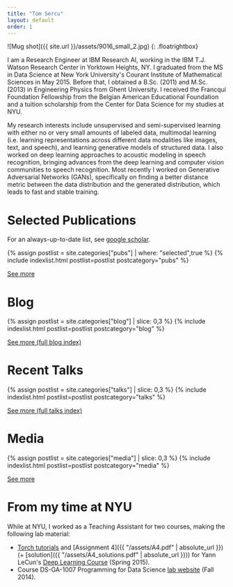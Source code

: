 ```yaml
---
title: "Tom Sercu"
layout: default
order: 1
---
```

![Mug shot]({{ site.url }}/assets/9016_small_2.jpg)
{: .floatrightbox}

I am a Research Engineer at IBM Research AI, working in the IBM T.J. Watson Research Center in Yorktown Heights, NY.
I graduated from the MS in Data Science at New York University's Courant Institute of Mathematical Sciences in May 2015.
Before that, I obtained a B.Sc. (2011) and M.Sc. (2013) in Engineering Physics from Ghent University.
I received the Francqui Foundation Fellowship from the Belgian American Educational Foundation and
a tuition scholarship from the Center for Data Science for my studies at NYU.

My research interests include
unsupervised and semi-supervised learning with either no or very small amounts of labeled data,
multimodal learning (i.e. learning representations across different data modalities like images, text, and speech),
and learning generative models of structured data.
I also worked on deep learning approaches to acoustic modeling in speech recognition,
bringing advances from the deep learning and computer vision communities to speech recognition.
Most recently I worked on Generative Adversarial Networks (GANs), specifically on finding a better distance metric
between the data distribution and the generated distribution, which leads to fast and stable training.

# Selected Publications
For an always-up-to-date list, see [google scholar](https://scholar.google.com/citations?user=FMJePIUAAAAJ).

{% assign postlist = site.categories["pubs"] | where: "selected",true %} 
{% include indexlist.html postlist=postlist postcategory="pubs" %}

[See more](pubs)

# Blog
{% assign postlist = site.categories["blog"] | slice: 0,3 %} 
{% include indexlist.html postlist=postlist postcategory="blog" %}

[See more (full blog index)](blog)

# Recent Talks
{% assign postlist = site.categories["talks"] | slice: 0,3 %} 
{% include indexlist.html postlist=postlist postcategory="talks" %}

[See more (full talks index)](talks)

# Media
{% assign postlist = site.categories["media"] | slice: 0,3 %} 
{% include indexlist.html postlist=postlist postcategory="media" %}

[See more](media)

# From my time at NYU
While at NYU, I worked as a Teaching Assistant for two courses, making the following lab material:

* [Torch tutorials](https://github.com/tomsercu/torchtutorial) and 
    [Assignment 4]({{ "/assets/A4.pdf" | absolute_url }}) (+ [solution]({{ "/assets/A4_solutions.pdf" | absolute_url }}))
    for Yann LeCun's [Deep Learning Course](http://cilvr.cs.nyu.edu/doku.php?id=courses:deeplearning2015:start) (Spring 2015).
* Course DS-GA-1007 Programming for Data Science [lab website](https://cims.nyu.edu/~ts2387/dsga1007.html) (Fall 2014).


